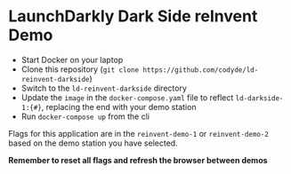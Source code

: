 # LaunchDarkly Dark Side reInvent Demo 

* Start Docker on your laptop 
* Clone this repository (`git clone https://github.com/codyde/ld-reinvent-darkside`)
* Switch to the `ld-reinvent-darkside` directory 
* Update the `image` in the `docker-compose.yaml` file to reflect `ld-darkside-1:{#}`, replacing the end with your demo station
* Run `docker-compose up` from the cli 

Flags for this application are in the `reinvent-demo-1` or `reinvent-demo-2` based on the demo station you have selected. 

**Remember to reset all flags and refresh the browser between demos** 
